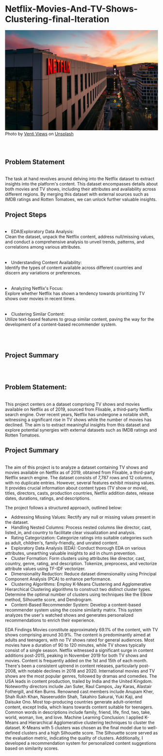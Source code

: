# Netflix-Movies-And-TV-Shows-Clustering-final-Iteration



![Local GIF](venti-views-lI7dlA5VBp8-unsplash.jpg)
Photo by <a href="https://unsplash.com/@ventiviews?utm_content=creditCopyText&utm_medium=referral&utm_source=unsplash">Venti Views</a> on <a href="https://unsplash.com/photos/white-and-black-concrete-building-during-night-time-lI7dlA5VBp8?utm_content=creditCopyText&utm_medium=referral&utm_source=unsplash">Unsplash</a>
  
  

<h3 align="Left">
  <br>
 <h2>Problem Statement</h1>
<br>
The task at hand revolves around delving into the Netflix dataset to extract insights into the platform's content. This dataset encompasses details about both movies and TV shows, including their attributes and availability across different regions. By merging this dataset with external sources such as IMDB ratings and Rotten Tomatoes, we can unlock further valuable insights.

<h2>Project Steps</h1>

<br>
<li>EDA(Exploratory Data Analysis:
<br>
Clean the dataset, unpack the Netflix content, address null/missing values, and conduct a comprehensive analysis to unveil trends, patterns, and correlations among various attributes.</li>
<br>
<br>
<li>Understanding Content Availability:
<br>
Identify the types of content available across different countries and discern any variations or preferences.</li>
<br>
<br>
<li>Analyzing Netflix's Focus:
<br>
Explore whether Netflix has shown a tendency towards prioritizing TV shows over movies in recent times.</li>
<br>
<br>
<li>Clustering Similar Content:
<br>
Utilize text-based features to group similar content, paving the way for the development of a content-based recommender system.</li>
<br>
<br>
  <br>
 <h2>Project Summary</h1>
<br>
<br>
 <h2>Problem Statement:</h1>
<br>
This project centers on a dataset comprising TV shows and movies available on Netflix as of 2019, sourced from Flixable, a third-party Netflix search engine. Over recent years, Netflix has undergone a notable shift, witnessing a significant rise in TV shows while the number of movies has declined. The aim is to extract meaningful insights from this dataset and explore potential synergies with external datasets such as IMDB ratings and Rotten Tomatoes.

  <br>
 <h2>Project Summary</h1>
<br>
The aim of this project is to analyze a dataset containing TV shows and movies available on Netflix as of 2019, obtained from Flixable, a third-party Netflix search engine. The dataset consists of 7,787 rows and 12 columns, with no duplicate entries. However, several features exhibit missing values. It provides crucial information about content types (TV show or movie), titles, directors, casts, production countries, Netflix addition dates, release dates, durations, ratings, and descriptions.

The project follows a structured approach, outlined below:

<li>Addressing Missing Values:
Rectify any null or missing values present in the dataset.</li>

<li>Handling Nested Columns:
Process nested columns like director, cast, listed_in, and country to facilitate clear visualization and analysis.</li>

<li>Rating Categorization:
Categorize ratings into suitable categories such as adult, children's, family-friendly, and unrated content.</li>

<li>Exploratory Data Analysis (EDA):
Conduct thorough EDA on various attributes, unearthing valuable insights to aid in churn prevention.</li>

<li>Cluster Formation:
Form clusters using attributes like director, cast, country, genre, rating, and description. Tokenize, preprocess, and vectorize attribute values using TF-IDF vectorizer.</li>

<li>Dimensionality Reduction:
Reduce dataset dimensionality using Principal Component Analysis (PCA) to enhance performance.</li>

<li>Clustering Algorithms:
Employ K-Means Clustering and Agglomerative Hierarchical Clustering algorithms to construct two distinct cluster types. Determine the optimal number of clusters using techniques like the Elbow method, Silhouette score, and Dendrogram.</li>

<li>Content-Based Recommender System:
Develop a content-based recommender system using the cosine similarity matrix. This system analyzes the user's watched shows and generates personalized recommendations to enrich their experience.</li>

EDA Findings
Movies constitute approximately 69.1% of the content, with TV shows comprising around 30.9%.
The content is predominantly aimed at adults and teenagers, with no TV shows rated for general audiences.
Most movies have a duration of 90 to 120 minutes, while TV shows typically consist of a single season.
Netflix witnessed a significant surge in content additions post-2015, peaking in November 2019 for both TV shows and movies.
Content is frequently added on the 1st and 15th of each month.
There's been a consistent uptrend in content releases, particularly post-2008, with notable declines in 2018 and 2020.
International movies and TV shows are the most popular genres, followed by dramas and comedies.
The USA leads in content production, trailed by India and the United Kingdom.
Noteworthy directors include Jan Suter, Raul Campos, Jay Karas, Alastair Fothergill, and Ken Burns.
Renowned cast members include Anupam Kher, Shah Rukh Khan, Naseeruddin Shah, Takahiro Sakurai, Yuki Kaji, and Daisuke Ono.
Most top-producing countries generate adult-oriented content, except India, which leans towards content suitable for teenagers.
Common words in descriptions include family, friend, life, find, two, take, world, woman, live, and love.
Machine Learning Conclusion:
I applied K-Means and Hierarchical Agglomerative clustering techniques to cluster the dataset.
K-Means with 5 clusters was chosen as the final model due to well-defined clusters and a high Silhouette score.
The Silhouette score served as the evaluation metric, indicating the quality of clusters.
Additionally, I developed a recommendation system for personalized content suggestions based on similarity scores.
